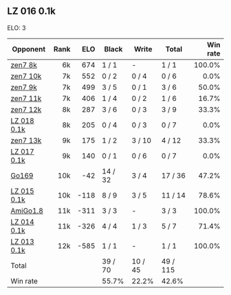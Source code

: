 ## LZ 016 0.1k ##

ELO: 3

Opponent | Rank | ELO | Black | Write | Total | Win rate
---------|-----:|----:|-------|-------|-------|-------:
[zen7 8k](zen7%208k.md) | 6k | 674 | 1 / 1 | - | 1 / 1 | 100.0%
[zen7 10k](zen7%2010k.md) | 7k | 552 | 0 / 2 | 0 / 4 | 0 / 6 | 0.0%
[zen7 9k](zen7%209k.md) | 7k | 499 | 3 / 5 | 0 / 1 | 3 / 6 | 50.0%
[zen7 11k](zen7%2011k.md) | 7k | 406 | 1 / 4 | 0 / 2 | 1 / 6 | 16.7%
[zen7 12k](zen7%2012k.md) | 8k | 287 | 3 / 6 | 0 / 3 | 3 / 9 | 33.3%
[LZ 018 0.1k](LZ%20018%200.1k.md) | 8k | 205 | 0 / 4 | 0 / 3 | 0 / 7 | 0.0%
[zen7 13k](zen7%2013k.md) | 9k | 175 | 1 / 2 | 3 / 10 | 4 / 12 | 33.3%
[LZ 017 0.1k](LZ%20017%200.1k.md) | 9k | 140 | 0 / 1 | 0 / 6 | 0 / 7 | 0.0%
[Go169](Go169.md) | 10k | -42 | 14 / 32 | 3 / 4 | 17 / 36 | 47.2%
[LZ 015 0.1k](LZ%20015%200.1k.md) | 10k | -118 | 8 / 9 | 3 / 5 | 11 / 14 | 78.6%
[AmiGo1.8](AmiGo1.8.md) | 11k | -311 | 3 / 3 | - | 3 / 3 | 100.0%
[LZ 014 0.1k](LZ%20014%200.1k.md) | 11k | -326 | 4 / 4 | 1 / 3 | 5 / 7 | 71.4%
[LZ 013 0.1k](LZ%20013%200.1k.md) | 12k | -585 | 1 / 1 | - | 1 / 1 | 100.0%
Total | | | 39 / 70 | 10 / 45 | 49 / 115 | 
Win rate| | | 55.7% | 22.2% | 42.6% | 
